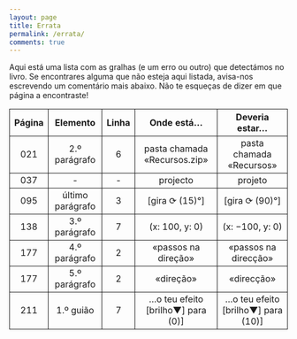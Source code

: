 ```yaml
---
layout: page
title: Errata
permalink: /errata/
comments: true
---
```

<style>
  table{
    border-collapse: collapse;
    border-spacing: 0;
    border:1px;
    width:100%;
  }
  th{
    border:1px solid;
  }

  td{
    border:1px solid;
  }
</style>

Aqui está uma lista com as gralhas (e um erro ou outro) que detectámos no livro. Se encontrares alguma que não esteja aqui listada, avisa-nos escrevendo um comentário mais abaixo. Não te esqueças de dizer em que página a encontraste!

| Página |     Elemento     | Linha | Onde está…                               | Deveria estar…                            |
|  :-:   |        :-:       |  :-:  |             :-:                          |          :-:                              |
|  021   |   2.º parágrafo  |   6   | pasta chamada «Recursos.zip»             | pasta chamada «Recursos»                  |
|  037   |        -         |   -   | projecto                                 | projeto                                   |
|  095   | último parágrafo |   3   | [gira ⟳ (15)°]                           | [gira ⟳ (90)°]                           |
|  138   |   3.º parágrafo  |   7   | (x: 100, y: 0)                           | (x: −100, y: 0)                           |
|  177   |   4.º parágrafo  |   2   | «passos na direção»                      | «passos na direcção»                      |
|  177   |   5.º parágrafo  |   2   | «direção»                                | «direcção»                                |
|  211   |    1.º guião     |   7   | …o teu efeito [brilho▼] para (0)]        | …o teu efeito [brilho▼] para (10)]        |
